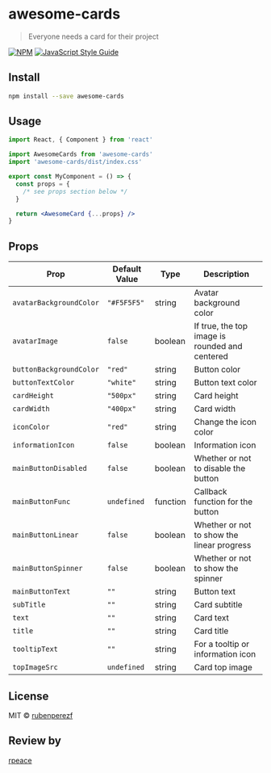 # awesome-cards

> Everyone needs a card for their project

[![NPM](https://img.shields.io/npm/v/awesome-cards.svg)](https://www.npmjs.com/package/awesome-cards) [![JavaScript Style Guide](https://img.shields.io/badge/code_style-standard-brightgreen.svg)](https://standardjs.com)

## Install

```bash
npm install --save awesome-cards
```

## Usage

```jsx
import React, { Component } from 'react'

import AwesomeCards from 'awesome-cards'
import 'awesome-cards/dist/index.css'

export const MyComponent = () => {
  const props = {
    /* see props section below */
  }

  return <AwesomeCard {...props} />
}
```

## Props

| Prop                    | Default Value | Type     | Description                                    |
| ----------------------- | ------------- | -------- | ---------------------------------------------- |
| `avatarBackgroundColor` | `"#F5F5F5"`   | string   | Avatar background color                        |
| `avatarImage`           | `false`       | boolean  | If true, the top image is rounded and centered |
| `buttonBackgroundColor` | `"red"`       | string   | Button color                                   |
| `buttonTextColor`       | `"white"`     | string   | Button text color                              |
| `cardHeight`            | `"500px"`     | string   | Card height                                    |
| `cardWidth`             | `"400px"`     | string   | Card width                                     |
| `iconColor`             | `"red"`       | string   | Change the icon color                          |
| `informationIcon`       | `false`       | boolean  | Information icon                               |
| `mainButtonDisabled`    | `false`       | boolean  | Whether or not to disable the button           |
| `mainButtonFunc`        | `undefined`   | function | Callback function for the button               |
| `mainButtonLinear`      | `false`       | boolean  | Whether or not to show the linear progress     |
| `mainButtonSpinner`     | `false`       | boolean  | Whether or not to show the spinner             |
| `mainButtonText`        | `""`          | string   | Button text                                    |
| `subTitle`              | `""`          | string   | Card subtitle                                  |
| `text`                  | `""`          | string   | Card text                                      |
| `title`                 | `""`          | string   | Card title                                     |
| `tooltipText`           | `""`          | string   | For a tooltip or information icon              |
| `topImageSrc`           | `undefined`   | string   | Card top image                                 |

## License

MIT © [rubenperezf](https://github.com/rubenperezf)

## Review by

[rpeace](https://github.com/rpearce)
